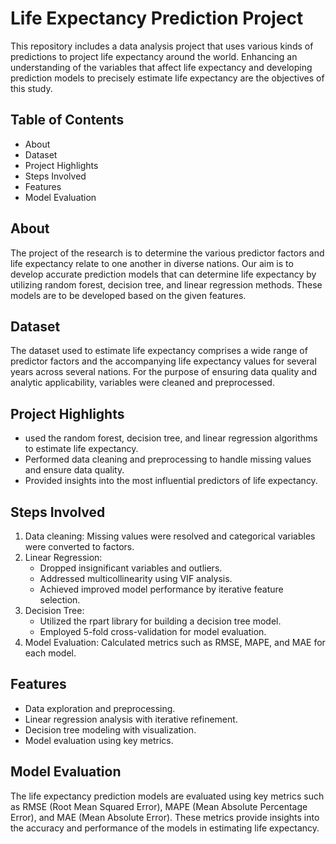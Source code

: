 # Life Expectancy Prediction Project

This repository includes a data analysis project that uses various kinds of predictions to project life expectancy around the world. Enhancing an understanding of the variables that affect life expectancy and developing prediction models to precisely estimate life expectancy are the objectives of this study.

## Table of Contents

- About
- Dataset
- Project Highlights
- Steps Involved
- Features
- Model Evaluation

## About

The project of the research is to determine the various predictor factors and life expectancy relate to one another in diverse nations. Our aim is to develop accurate prediction models that can determine life expectancy by utilizing random forest, decision tree, and linear regression methods. These models are to be developed based on the given features.

## Dataset

The dataset used to estimate life expectancy comprises a wide range of predictor factors and the accompanying life expectancy values for several years across several nations. For the purpose of ensuring data quality and analytic applicability, variables were cleaned and preprocessed.

## Project Highlights

- used the random forest, decision tree, and linear regression algorithms to estimate life expectancy.
- Performed data cleaning and preprocessing to handle missing values and ensure data quality.
- Provided insights into the most influential predictors of life expectancy.

## Steps Involved

1. Data cleaning: Missing values were resolved and categorical variables were converted to factors.
2. Linear Regression:
   - Dropped insignificant variables and outliers.
   - Addressed multicollinearity using VIF analysis.
   - Achieved improved model performance by iterative feature selection.
3. Decision Tree:
   - Utilized the rpart library for building a decision tree model.
   - Employed 5-fold cross-validation for model evaluation.
4. Model Evaluation: Calculated metrics such as RMSE, MAPE, and MAE for each model.

## Features

- Data exploration and preprocessing.
- Linear regression analysis with iterative refinement.
- Decision tree modeling with visualization.
- Model evaluation using key metrics.

## Model Evaluation

The life expectancy prediction models are evaluated using key metrics such as RMSE (Root Mean Squared Error), MAPE (Mean Absolute Percentage Error), and MAE (Mean Absolute Error). These metrics provide insights into the accuracy and performance of the models in estimating life expectancy.
